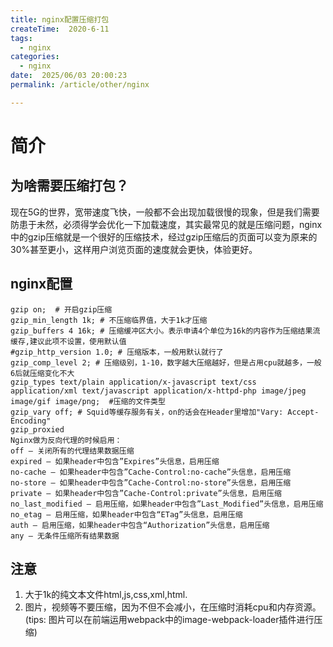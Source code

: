 ```yaml
---
title: nginx配置压缩打包
createTime:  2020-6-11
tags:
  - nginx
categories:
  - nginx
date:  2025/06/03 20:00:23
permalink: /article/other/nginx

---
```


# 简介

## 为啥需要压缩打包？
现在5G的世界，宽带速度飞快，一般都不会出现加载很慢的现象，但是我们需要防患于未然，必须得学会优化一下加载速度，其实最常见的就是压缩问题，nginx中的gzip压缩就是一个很好的压缩技术，经过gzip压缩后的页面可以变为原来的30%甚至更小，这样用户浏览页面的速度就会更快，体验更好。

## nginx配置
```
gzip on;  # 开启gzip压缩
gzip_min_length 1k; # 不压缩临界值，大于1k才压缩
gzip_buffers 4 16k; # 压缩缓冲区大小。表示申请4个单位为16k的内容作为压缩结果流缓存,建议此项不设置，使用默认值
#gzip_http_version 1.0; # 压缩版本，一般用默认就行了
gzip_comp_level 2; # 压缩级别，1-10，数字越大压缩越好，但是占用cpu就越多，一般6后就压缩变化不大
gzip_types text/plain application/x-javascript text/css application/xml text/javascript application/x-httpd-php image/jpeg image/gif image/png;  #压缩的文件类型
gzip_vary off; # Squid等缓存服务有关，on的话会在Header里增加"Vary: Accept-Encoding"
gzip_proxied
Nginx做为反向代理的时候启用：
off – 关闭所有的代理结果数据压缩
expired – 如果header中包含”Expires”头信息，启用压缩
no-cache – 如果header中包含”Cache-Control:no-cache”头信息，启用压缩
no-store – 如果header中包含”Cache-Control:no-store”头信息，启用压缩
private – 如果header中包含”Cache-Control:private”头信息，启用压缩
no_last_modified – 启用压缩，如果header中包含”Last_Modified”头信息，启用压缩
no_etag – 启用压缩，如果header中包含“ETag”头信息，启用压缩
auth – 启用压缩，如果header中包含“Authorization”头信息，启用压缩
any – 无条件压缩所有结果数据
```

## 注意

1. 大于1k的纯文本文件html,js,css,xml,html.
2. 图片，视频等不要压缩，因为不但不会减小，在压缩时消耗cpu和内存资源。(tips: 图片可以在前端运用webpack中的image-webpack-loader插件进行压缩)
